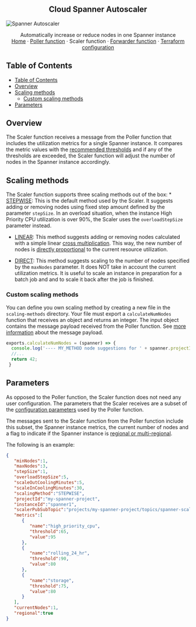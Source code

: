 <br />
<p align="center">
  <h2 align="center">Cloud Spanner Autoscaler</h2>
  <img src="https://storage.googleapis.com/gweb-cloudblog-publish/images/Google_Cloud_Spanner_databases.max-2200x2200.jpg" alt="Spanner Autoscaler">

  <p align="center">
    <!-- In one sentence: what does the code in this directory do? -->
    Automatically increase or reduce nodes in one Spanner instance
    <br />
    <a href="../README.md">Home</a>
    ·
    <a href="../poller/README.md">Poller function</a>
    ·
    Scaler function
    ·
    <a href="../forwarder/README.md">Forwarder function</a>
    ·
    <a href="../terraform/README.md">Terraform configuration</a>
  </p>
</p>

## Table of Contents

-   [Table of Contents](#table-of-contents)
-   [Overview](#overview)
-   [Scaling methods](#scaling-methods)
    -   [Custom scaling methods](#custom-scaling-methods)
-   [Parameters](#parameters)

## Overview

The Scaler function receives a message from the Poller function that includes
the utilization metrics for a single Spanner instance. It compares the metric
values with the [recommended thresholds][spanner-metrics] and if any of the
thresholds are exceeded, the Scaler function will adjust the number of nodes in
the Spanner instance accordingly.

## Scaling methods

The Scaler function supports three scaling methods out of the box: *
[STEPWISE](scaling-methods/stepwise.js): This is the default method used by the
Scaler. It suggests adding or removing nodes using fixed step amount defined by
the parameter `stepSize`. In an overload situation, when the instance High
Priority CPU utilization is over 90%, the Scaler uses the `overloadStepSize`
parameter instead.

*   [LINEAR](scaling-methods/linear.js): This method suggests adding or removing
    nodes calculated with a simple linear
    [cross multiplication][cross-multiplication]. This way, the new number of
    nodes is [directly proportional][directly-proportional] to the current
    resource utilization.

*   [DIRECT](scaling-methods/direct.js): This method suggests scaling to the
    number of nodes specified by the `maxNodes` parameter. It does NOT take in
    account the current utilization metrics. It is useful to scale an instance
    in preparation for a batch job and and to scale it back after the job is
    finished.

### Custom scaling methods

You can define you own scaling method by creating a new file in the
`scaling-methods` directory. Your file must export a `calculateNumNodes`
function that receives an object and returns an integer. The input object
contains the message payload received from the Poller function. See
[more information](#parameters) about the message payload.

```js
exports.calculateNumNodes = (spanner) => {
  console.log('---- MY_METHOD node suggestions for ' + spanner.projectId + "/" + spanner.instanceId + '----');
  //...
  return 42;
 }
```

## Parameters

As opposed to the Poller function, the Scaler function does not need any user
configuration. The parameters that the Scaler receives are a subset of the
[configuration parameters][autoscaler-poller-parameters] used by the Poller
function.

The messages sent to the Scaler function from the Poller function include this
subset, the Spanner instance metrics, the current number of nodes and a flag to
indicate if the Spanner instance is
[regional or multi-regional][spanner-regional].

The following is an example:

```json
{
   "minNodes":1,
   "maxNodes":3,
   "stepSize":1,
   "overloadStepSize":5,
   "scaleOutCoolingMinutes":5,
   "scaleInCoolingMinutes":30,
   "scalingMethod":"STEPWISE",
   "projectId":"my-spanner-project",
   "instanceId":"spanner1",
   "scalerPubSubTopic":"projects/my-spanner-project/topics/spanner-scaling",
   "metrics":[
      {
         "name":"high_priority_cpu",
         "threshold":65,
         "value":95
      },
      {
         "name":"rolling_24_hr",
         "threshold":90,
         "value":80
      },
      {
         "name":"storage",
         "threshold":75,
         "value":80
      }
   ],
   "currentNodes":1,
   "regional":true
}
```

<!-- LINKS: https://www.markdownguide.org/basic-syntax/#reference-style-links -->

[spanner-metrics]: https://cloud.google.com/spanner/docs/monitoring-cloud#create-alert
[autoscaler-poller-parameters]: ../poller/README.md#configuration-parameters
[spanner-regional]: https://cloud.google.com/spanner/docs/instances#configuration
[directly-proportional]: https://en.wikipedia.org/wiki/Proportionality_(mathematics)#Direct_proportionality
[cross-multiplication]: https://en.wikipedia.org/wiki/Cross-multiplication
